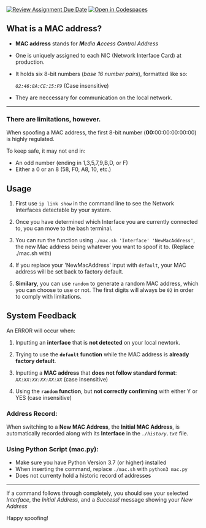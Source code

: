[![Review Assignment Due Date](https://classroom.github.com/assets/deadline-readme-button-22041afd0340ce965d47ae6ef1cefeee28c7c493a6346c4f15d667ab976d596c.svg)](https://classroom.github.com/a/tp86o73G)
[![Open in Codespaces](https://classroom.github.com/assets/launch-codespace-2972f46106e565e64193e422d61a12cf1da4916b45550586e14ef0a7c637dd04.svg)](https://classroom.github.com/open-in-codespaces?assignment_repo_id=17754591)



## What is a MAC address? 
 - **MAC address** stands for ***M**edia **A**ccess **C**ontrol Address*
 - One is uniquely assigned to each NIC (Network Interface Card) at production.
 - It holds six 8-bit numbers (*base 16 number pairs*), formatted like so: 

    *`02:46:8A:CE:15:F9`* (Case insensitive)
 - They are neccessary for communication on the local network.
---
### There are limitations, however. 

When spoofing a MAC address, the first 8-bit number (**00**:00:00:00:00:00) is highly regulated.

To keep safe, it may not end in:
* An odd number (ending in 1,3,5,7,9,B,D, or F)
* Either a 0 or an 8 (58, F0, A8, 10, etc.)

## Usage

1. First use `ip link show` in the command line to see the Network Interfaces detectable by your system.

2. Once you have determined which Interface you are currently connected to, you can move to the bash terminal.

3. You can run the function using `./mac.sh 'Interface' 'NewMacAddress'`, the new Mac address being whatever you want to spoof it to. (Replace ./mac.sh with)

4. If you replace your 'NewMacAddress' input with `default`, your MAC address will be set back to factory default.

5. **Similary**, you can use `random` to generate a random MAC address, which you can choose to use or not. The first digits will always be `02` in order to comply with limitations.

## System Feedback



An ERROR will occur when:

1. Inputting an **interface** that is **not detected** on your local newtork.

2. Trying to use the **`default` function** while the MAC address is **already factory default**.

3. Inputting a **MAC address** that **does not follow standard format**: *`XX:XX:XX:XX:XX:XX`* (case insensitive)

4. Using the **`random` function**, but **not correctly confirming** with either Y or YES (case insensitive)

### Address Record:
When switching to a **New MAC Address**, the **Initial MAC Address**, is automatically recorded along with its **Interface** in the *`./history.txt`*  file.

### Using Python Script (mac.py):

* Make sure you have Python Version 3.7 (or higher) installed
* When inserting the command, replace `./mac.sh` with `python3 mac.py`
* Does not currenty hold a historic record of addresses

---

If a command follows through completely, you should see your selected *Interface*, the *Initial Address*, and a *Success!* message showing your *New Address*

Happy spoofing!